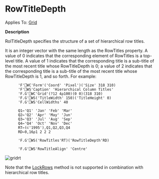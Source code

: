 




<h1 class="heading"><span class="name">RowTitleDepth</span></h1>

Applies To: [Grid](../a-z/grid.md)


**Description**


RolTitleDepth specifies the structure of a set of hierarchical row titles.



It
is an integer vector with the same length as the RowTitles property. A value of
0 indicates that the corresponding element of RowTitles is a top-level title. A
value of 1 indicates that the corresponding title is a sub-title of the most
recent title whose RowTitleDepth is 0; a value of 2 indicates that the
corresponding title is a sub-title of the most recent title whose RowTitleDepth
is 1, and so forth. For example:
```apl
      'F'⎕WC'Form'('Coord' 'Pixel')('Size' 318 310)
      'F'⎕WS'Caption' 'Hierarchical Column Titles' 
      'F.G'⎕WC'Grid'(?12 4⍴100)(0 0)(318 310)      
      'F.G'⎕WS('TitleWidth' 150)('TitleHeight' 0)  
      'F.G'⎕WS'CellWidths' 40                      

      Q1←'Q1' 'Jan' 'Feb' 'Mar'                    
      Q2←'Q2' 'Apr' 'May' 'Jun'                    
      Q3←'Q3' 'Jul' 'Aug' 'Sep'                    
      Q4←'Q4' 'Oct' 'Nov' 'Dec'                    
      RT←(⊂'1995'),Q1,Q2,Q3,Q4                     
      RD←0,16⍴1 2 2 2                              

      'F.G'⎕WS('RowTitles'RT)('RowTitleDepth'RD)

      'F.G'⎕WS'RowTitleAlign' 'Centre'
```


![gridrt](../img/gridrt.gif)


Note that the [LockRows](../a-z/lockrows.md) method is not
supported in combination with hierarchical row titles.


